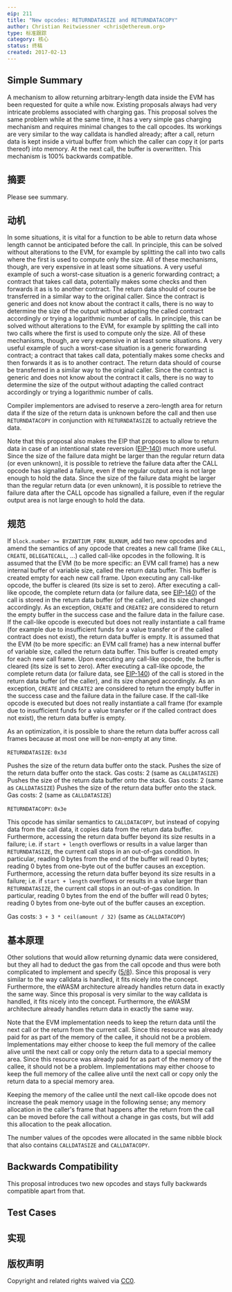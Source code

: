 ```yaml
---
eip: 211
title: "New opcodes: RETURNDATASIZE and RETURNDATACOPY"
author: Christian Reitwiessner <chris@ethereum.org>
type: 标准跟踪
category: 核心
status: 终稿
created: 2017-02-13
---
```


## Simple Summary

A mechanism to allow returning arbitrary-length data inside the EVM has been requested for quite a while now. Existing proposals always had very intricate problems associated with charging gas. This proposal solves the same problem while at the same time, it has a very simple gas charging mechanism and requires minimal changes to the call opcodes. Its workings are very similar to the way calldata is handled already; after a call, return data is kept inside a virtual buffer from which the caller can copy it (or parts thereof) into memory. At the next call, the buffer is overwritten. This mechanism is 100% backwards compatible.

## 摘要

Please see summary.

## 动机

In some situations, it is vital for a function to be able to return data whose length cannot be anticipated before the call. In principle, this can be solved without alterations to the EVM, for example by splitting the call into two calls where the first is used to compute only the size. All of these mechanisms, though, are very expensive in at least some situations. A very useful example of such a worst-case situation is a generic forwarding contract; a contract that takes call data, potentially makes some checks and then forwards it as is to another contract. The return data should of course be transferred in a similar way to the original caller. Since the contract is generic and does not know about the contract it calls, there is no way to determine the size of the output without adapting the called contract accordingly or trying a logarithmic number of calls. In principle, this can be solved without alterations to the EVM, for example by splitting the call into two calls where the first is used to compute only the size. All of these mechanisms, though, are very expensive in at least some situations. A very useful example of such a worst-case situation is a generic forwarding contract; a contract that takes call data, potentially makes some checks and then forwards it as is to another contract. The return data should of course be transferred in a similar way to the original caller. Since the contract is generic and does not know about the contract it calls, there is no way to determine the size of the output without adapting the called contract accordingly or trying a logarithmic number of calls.

Compiler implementors are advised to reserve a zero-length area for return data if the size of the return data is unknown before the call and then use `RETURNDATACOPY` in conjunction with `RETURNDATASIZE` to actually retrieve the data.

Note that this proposal also makes the EIP that proposes to allow to return data in case of an intentional state reversion ([EIP-140](./eip-140.md)) much more useful. Since the size of the failure data might be larger than the regular return data (or even unknown), it is possible to retrieve the failure data after the CALL opcode has signalled a failure, even if the regular output area is not large enough to hold the data. Since the size of the failure data might be larger than the regular return data (or even unknown), it is possible to retrieve the failure data after the CALL opcode has signalled a failure, even if the regular output area is not large enough to hold the data.

## 规范

If `block.number >= BYZANTIUM_FORK_BLKNUM`, add two new opcodes and amend the semantics of any opcode that creates a new call frame (like `CALL`, `CREATE`, `DELEGATECALL`, ...) called call-like opcodes in the following. It is assumed that the EVM (to be more specific: an EVM call frame) has a new internal buffer of variable size, called the return data buffer. This buffer is created empty for each new call frame. Upon executing any call-like opcode, the buffer is cleared (its size is set to zero). After executing a call-like opcode, the complete return data (or failure data, see [EIP-140](./eip-140.md)) of the call is stored in the return data buffer (of the caller), and its size changed accordingly. As an exception, `CREATE` and `CREATE2` are considered to return the empty buffer in the success case and the failure data in the failure case. If the call-like opcode is executed but does not really instantiate a call frame (for example due to insufficient funds for a value transfer or if the called contract does not exist), the return data buffer is empty. It is assumed that the EVM (to be more specific: an EVM call frame) has a new internal buffer of variable size, called the return data buffer. This buffer is created empty for each new call frame. Upon executing any call-like opcode, the buffer is cleared (its size is set to zero). After executing a call-like opcode, the complete return data (or failure data, see [EIP-140](./eip-140.md)) of the call is stored in the return data buffer (of the caller), and its size changed accordingly. As an exception, `CREATE` and `CREATE2` are considered to return the empty buffer in the success case and the failure data in the failure case. If the call-like opcode is executed but does not really instantiate a call frame (for example due to insufficient funds for a value transfer or if the called contract does not exist), the return data buffer is empty.

As an optimization, it is possible to share the return data buffer across call frames because at most one will be non-empty at any time.

`RETURNDATASIZE`: `0x3d`

Pushes the size of the return data buffer onto the stack. Pushes the size of the return data buffer onto the stack. Gas costs: 2 (same as `CALLDATASIZE`) Pushes the size of the return data buffer onto the stack. Gas costs: 2 (same as `CALLDATASIZE`) Pushes the size of the return data buffer onto the stack. Gas costs: 2 (same as `CALLDATASIZE`)

`RETURNDATACOPY`: `0x3e`

This opcode has similar semantics to `CALLDATACOPY`, but instead of copying data from the call data, it copies data from the return data buffer. Furthermore, accessing the return data buffer beyond its size results in a failure; i.e. if `start + length` overflows or results in a value larger than `RETURNDATASIZE`, the current call stops in an out-of-gas condition. In particular, reading 0 bytes from the end of the buffer will read 0 bytes; reading 0 bytes from one-byte out of the buffer causes an exception. Furthermore, accessing the return data buffer beyond its size results in a failure; i.e. if `start + length` overflows or results in a value larger than `RETURNDATASIZE`, the current call stops in an out-of-gas condition. In particular, reading 0 bytes from the end of the buffer will read 0 bytes; reading 0 bytes from one-byte out of the buffer causes an exception.

Gas costs: `3 + 3 * ceil(amount / 32)` (same as `CALLDATACOPY`)

## 基本原理

Other solutions that would allow returning dynamic data were considered, but they all had to deduct the gas from the call opcode and thus were both complicated to implement and specify ([5/8](https://github.com/ethereum/EIPs/issues/8)). Since this proposal is very similar to the way calldata is handled, it fits nicely into the concept. Furthermore, the eWASM architecture already handles return data in exactly the same way. Since this proposal is very similar to the way calldata is handled, it fits nicely into the concept. Furthermore, the eWASM architecture already handles return data in exactly the same way.

Note that the EVM implementation needs to keep the return data until the next call or the return from the current call. Since this resource was already paid for as part of the memory of the callee, it should not be a problem. Implementations may either choose to keep the full memory of the callee alive until the next call or copy only the return data to a special memory area. Since this resource was already paid for as part of the memory of the callee, it should not be a problem. Implementations may either choose to keep the full memory of the callee alive until the next call or copy only the return data to a special memory area.

Keeping the memory of the callee until the next call-like opcode does not increase the peak memory usage in the following sense; any memory allocation in the caller's frame that happens after the return from the call can be moved before the call without a change in gas costs, but will add this allocation to the peak allocation.

The number values of the opcodes were allocated in the same nibble block that also contains `CALLDATASIZE` and `CALLDATACOPY`.

## Backwards Compatibility

This proposal introduces two new opcodes and stays fully backwards compatible apart from that.

## Test Cases

## 实现

## 版权声明
Copyright and related rights waived via [CC0](../LICENSE.md).
